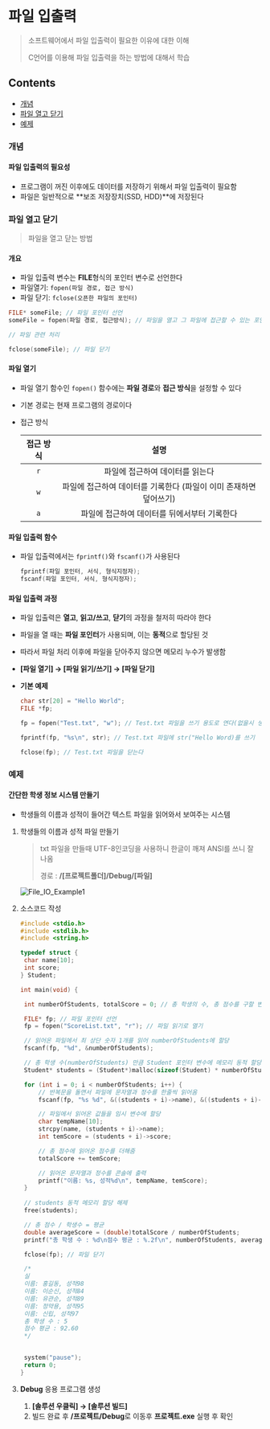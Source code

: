 # 파일 입출력

> 소프트웨어에서 파일 입출력이 필요한 이유에 대한 이해
>
> C언어를 이용해 파일 입출력을 하는 방법에 대해서 학습



## Contents

- [개념](#개념)
- [파일 열고 닫기](#파일-열고-닫기)
- [예제](#예제)



### 개념

#### 파일 입출력의 필요성

- 프로그램이 꺼진 이후에도 데이터를 저장하기 위해서 파일 입출력이 필요함
- 파일은 일반적으로 **보조 저장장치(SSD, HDD)**에 저장된다

### 파일 열고 닫기

> 파일을 열고 닫는 방법

#### 개요

- 파일 입출력 변수는 **FILE**형식의 포인터 변수로 선언한다
- 파일열기: `fopen(파일 경로, 접근 방식)`
- 파일 닫기: `fclose(오픈한 파일의 포인터)`

``` c
FILE* someFile; // 파일 포인터 선언
someFile = fopen(파일 경로, 접근방식); // 파일을 열고 그 파일에 접근할 수 있는 포인터를 반환

// 파일 관련 처리

fclose(someFile); // 파일 닫기
```

#### 파일 열기

- 파일 열기 함수인 `fopen()` 함수에는 **파일 경로**와 **접근 방식**을 설정할 수 있다

- 기본 경로는 현재 프로그램의 경로이다

- 접근 방식

  | 접근 방식 |                             설명                             |
  | :-------: | :----------------------------------------------------------: |
  |    `r`    |               파일에 접근하여 데이터를 읽는다                |
  |    `w`    | 파일에 접근하여 데이터를 기록한다 (파일이 이미 존재하면 덮어쓰기) |
  |    `a`    |         파일에 접근하여 데이터를 뒤에서부터 기록한다         |

#### 파일 입출력 함수

- 파일 입출력에서는 `fprintf()`와 `fscanf()`가 사용된다

  ``` c
  fprintf(파일 포인터, 서식, 형식지정자);
  fscanf(파일 포인터, 서식, 형식지정자);
  ```

#### 파일 입출력 과정

- 파일 입출력은 **열고**, **읽고/쓰고**, **닫기**의 과정을 철저히 따라야 한다

- 파일을 열 때는 **파일 포인터**가 사용되며, 이는 **동적**으로 할당된 것

- 따라서 파일 처리 이후에 파일을 닫아주지 않으면 메모리 누수가 발생함

- **[파일 열기] → [파일 읽기/쓰기] → [파일 닫기]**

- **기본 예제**

  ``` c
  char str[20] = "Hello World";
  FILE *fp;
  
  fp = fopen("Test.txt", "w"); // Test.txt 파일을 쓰기 용도로 연다(없을시 생성)
  
  fprintf(fp, "%s\n", str); // Test.txt 파일에 str("Hello Word)를 쓰기
  
  fclose(fp); // Test.txt 파일을 닫는다
  ```



### 예제

#### 간단한 학생 정보 시스템 만들기

- 학생들의 이름과 성적이 들어간 텍스트 파일을 읽어와서 보여주는 시스템

1. 학생들의 이름과 성적 파일 만들기

   > txt 파일을 만들때 UTF-8인코딩을 사용하니 한글이 깨져 ANSI를 쓰니 잘 나옴
   >
   > 경로 : **/[프로젝트폴더]/Debug/[파일]**

   ![File_IO_Example1](https://github.com/JoongChangYang/TIL_C/blob/main/Assets/File_IO_Example1.PNG)

2. 소스코드 작성

   ``` c
   #include <stdio.h>
   #include <stdlib.h>
   #include <string.h>
   
   typedef struct {
   	char name[10];
   	int score;
   } Student;
   
   int main(void) {
   
   	int numberOfStudents, totalScore = 0; // 총 학생의 수, 총 점수를 구할 변수 선언
   
   	FILE* fp; // 파일 포인터 선언
   	fp = fopen("ScoreList.txt", "r"); // 파일 읽기로 열기
   
   	// 읽어온 파일에서 최 상단 숫자 1개를 읽어 numberOfStudents에 할당
   	fscanf(fp, "%d", &numberOfStudents);
   
   	// 총 학생 수(numberOfStudents) 만큼 Student 포인터 변수에 메모리 동적 할당
   	Student* students = (Student*)malloc(sizeof(Student) * numberOfStudents);
   
   	for (int i = 0; i < numberOfStudents; i++) {
   		// 반복문을 돌면서 파일에 문자열과 정수를 한줄씩 읽어옴
   		fscanf(fp, "%s %d", &((students + i)->name), &((students + i)->score));
   
   		// 파일에서 읽어온 값들을 임시 변수에 할당
   		char tempName[10];
   		strcpy(name, (students + i)->name);
   		int temScore = (students + i)->score;
   
   		// 총 점수에 읽어온 점수를 더해줌
   		totalScore += temScore;
   
   		// 읽어온 문자열과 정수를 콘솔에 출력
   		printf("이름: %s, 성적%d\n", tempName, temScore);
   	}
   	
   	// students 동적 메모리 할당 해제
   	free(students);
   
   	// 총 점수 / 학생수 = 평균
   	double averageScore = (double)totalScore / numberOfStudents;
   	printf("총 학생 수 : %d\n점수 평균 : %.2f\n", numberOfStudents, averageScore);
   
   	fclose(fp); // 파일 닫기
   
   	/*
   	실
   	이름: 홍길동, 성적98
   	이름: 이순신, 성적84
   	이름: 유관순, 성적89
   	이름: 정약용, 성적95
   	이름: 신립, 성적97
   	총 학생 수 : 5
   	점수 평균 : 92.60
   	*/
   
   
   	system("pause");
   	return 0;
   }
   ```

3. **Debug** 응용 프로그램 생성

   1. **[솔루션 우클릭] → [솔루션 빌드]**
   2. 빌드 완료 후 **/프로젝트/Debug**로 이동후 **프로젝트.exe** 실행 후 확인 

   